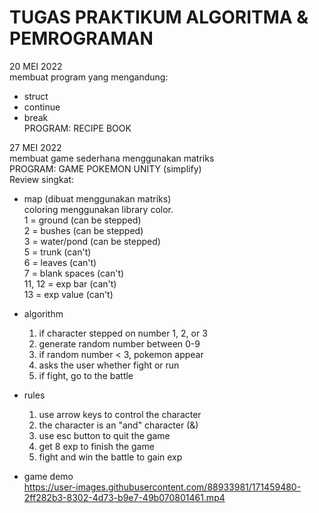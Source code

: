 # TUGAS PRAKTIKUM ALGORITMA & PEMROGRAMAN
20 MEI 2022  
membuat program yang mengandung:
- struct
- continue
- break  
PROGRAM: RECIPE BOOK

27 MEI 2022   
membuat game sederhana menggunakan matriks  
PROGRAM: GAME POKEMON UNITY (simplify)  
Review singkat:  
- map (dibuat menggunakan matriks)  
  coloring menggunakan library color.  
  1 = ground (can be stepped)   
  2 = bushes (can be stepped)  
  3 = water/pond (can be stepped)  
  5 = trunk (can't)  
  6 = leaves (can't)  
  7 = blank spaces (can't)  
  11, 12 = exp bar (can't)  
  13 = exp value (can't)  
  
- algorithm
  1) if character stepped on number 1, 2, or 3
  2) generate random number between 0-9
  3) if random number < 3, pokemon appear
  4) asks the user whether fight or run
  5) if fight, go to the battle

- rules
  1) use arrow keys to control the character
  2) the character is an "and" character (&)
  3) use esc button to quit the game
  4) get 8 exp to finish the game
  5) fight and win the battle to gain exp

- game demo  
https://user-images.githubusercontent.com/88933981/171459480-2ff282b3-8302-4d73-b9e7-49b070801461.mp4




  
